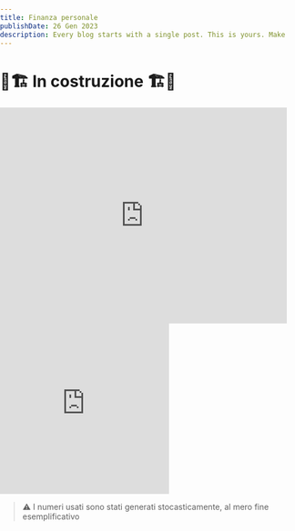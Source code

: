 ```yaml
---
title: Finanza personale
publishDate: 26 Gen 2023
description: Every blog starts with a single post. This is yours. Make it great.
---
```


# 🚧🏗️ In costruzione 🏗️🚧

<body style="margin:0px;padding:0px;overflow:hidden">
    <iframe src="https://docs.google.com/spreadsheets/d/e/2PACX-1vQ-Az2FQcexHLNUPGB0m0xQv1PY4MQs1Sf3uosLarupL5bw7508TZ8kdpifzft7mvD1RtmKNCHNzS60/pubchart?oid=1525383688&amp;format=interactive" frameborder="0" style="overflow:hidden;height:380px;width:100%"></iframe>
</body>

<iframe width="297" height="300" seamless frameborder="0" scrolling="no" src="https://docs.google.com/spreadsheets/d/e/2PACX-1vQ-Az2FQcexHLNUPGB0m0xQv1PY4MQs1Sf3uosLarupL5bw7508TZ8kdpifzft7mvD1RtmKNCHNzS60/pubchart?oid=562209722&amp;format=interactive"></iframe>


> ⚠️ I numeri usati sono stati generati stocasticamente, al mero fine esemplificativo
